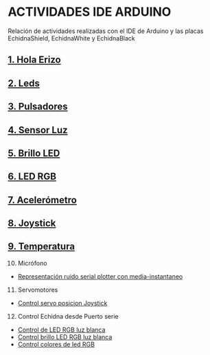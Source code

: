# ACTIVIDADES IDE ARDUINO
Relación de actividades realizadas con el IDE de Arduino y las placas EchidnaShield, EchidnaWhite y EchidnaBlack

## [1. Hola Erizo](https://github.com/EchidnaShield/Recursos/blob/master/Didactica/Actividades_IDE_Arduino/HolaErizo/README.md)

## [2. Leds](https://github.com/EchidnaShield/Recursos/blob/master/Didactica/Actividades_IDE_Arduino/Leds/README.md)

## [3. Pulsadores](https://github.com/EchidnaShield/Recursos/blob/master/Didactica/Actividades_IDE_Arduino/Pulsadores/README.md)

## [4. Sensor Luz](https://github.com/EchidnaShield/Recursos/blob/master/Didactica/Actividades_IDE_Arduino/SensorLuz/README.md)

## [5. Brillo LED](https://github.com/EchidnaShield/Recursos/blob/master/Didactica/Actividades_IDE_Arduino/BrilloLED/README.md)

## [6. LED RGB](https://github.com/EchidnaShield/Recursos/blob/master/Didactica/Actividades_IDE_Arduino/LEDRGB/README.md)

## [7. Acelerómetro](https://github.com/EchidnaShield/Recursos/blob/master/Didactica/Actividades_IDE_Arduino/Acelerometro/README.md)

## [8. Joystick](https://github.com/EchidnaShield/Recursos/blob/master/Didactica/Actividades_IDE_Arduino/Joystick/README.md)

## [9.  Temperatura](https://github.com/EchidnaShield/Recursos/blob/master/Didactica/Actividades_IDE_Arduino/Temperatura/README.md)

10. Micrófono
- [Representación ruido serial plotter con media-instantaneo](https://github.com/EchidnaShield/Recursos/blob/master/Didactica/Actividades_IDE_Arduino/Sonido/Smoothing/Smoothing.ino)

11. Servomotores
- [Control servo posicion Joystick](https://github.com/EchidnaShield/Recursos/blob/master/Didactica/Actividades_IDE_Arduino/Servomotores/ServoPosicion/ServoPosicion.ino)

12. Control Echidna desde Puerto serie
- [Control de LED RGB luz blanca](https://github.com/EchidnaShield/Recursos/blob/master/Didactica/Actividades_IDE_Arduino/ControlPuertoSerie/PhysicalPixel/PhysicalPixel.ino)
- [Control brillo LED RGB luz blanca](https://github.com/EchidnaShield/Recursos/blob/master/Didactica/Actividades_IDE_Arduino/ControlPuertoSerie/ControlLedPWM/ControlLedPWM.ino)
- [Control colores de led RGB](https://github.com/EchidnaShield/Recursos/blob/master/Didactica/Actividades_IDE_Arduino/ControlPuertoSerie/ControlLedRGBPWM/ControlLedRGBPWM.ino)
